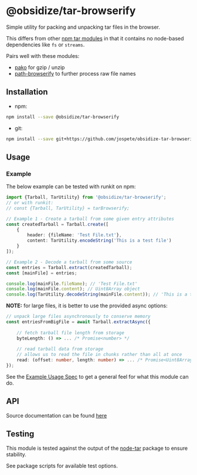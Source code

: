 # @obsidize/tar-browserify

Simple utility for packing and unpacking tar files in the browser.

This differs from other [npm tar modules](https://www.npmjs.com/search?q=tar) in that it contains no node-based dependencies like ```fs``` or ```streams```.

Pairs well with these modules:
- [pako](https://www.npmjs.com/package/pako) for gzip / unzip
- [path-browserify](https://www.npmjs.com/package/path-browserify) to further process raw file names

## Installation

- npm:

```bash
npm install --save @obsidize/tar-browserify
```

- git:

```bash
npm install --save git+https://github.com/jospete/obsidize-tar-browserify.git
```

## Usage

### Example

The below example can be tested with runkit on npm:

```typescript
import {Tarball, TarUtility} from '@obsidize/tar-browserify';
// or with runkit:
// const {Tarball, TarUtility} = tarBrowserify;

// Example 1 - Create a tarball from some given entry attributes
const createdTarball = Tarball.create([
	{
		header: {fileName: 'Test File.txt'},
		content: TarUtility.encodeString('This is a test file')
	}
]);

// Example 2 - Decode a tarball from some source
const entries = Tarball.extract(createdTarball);
const [mainFile] = entries;

console.log(mainFile.fileName); // 'Test File.txt'
console.log(mainFile.content); // Uint8Array object
console.log(TarUtility.decodeString(mainFile.content)); // 'This is a test file'
```

**NOTE:** for large files, it is better to use the provided async options:

```typescript
// unpack large files asynchronously to conserve memory
const entriesFromBigFile = await Tarball.extractAsync({
	
	// fetch tarball file length from storage
	byteLength: () => ... /* Promise<number> */
	
	// read tarball data from storage
	// allows us to read the file in chunks rather than all at once
	read: (offset: number, length: number) => ... /* Promise<Uint8Array> */
});
```

See the [Example Usage Spec](https://github.com/jospete/obsidize-tar-browserify/blob/master/tests/example-usage.spec.ts) to get a general feel for what this module can do.

## API

Source documentation can be found [here](https://jospete.github.io/obsidize-tar-browserify/)

## Testing

This module is tested against the output of the [node-tar](https://www.npmjs.com/package/tar) package to ensure stability.

See package scripts for available test options.